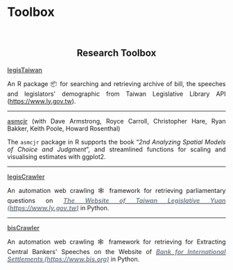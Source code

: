 # Toolbox


<br/>


<div style="text-align: center">

## Research Toolbox 


<div style="text-align: justify">


**[<span style="color:#5a5a5a">**legisTaiwan**</span>](https://github.com/davidycliao/legisTaiwan)** 

An R package 📦 for searching and retrieving archive of bill, the speeches and legislators' demographic from Taiwan Legislative Library API (https://www.ly.gov.tw).

</div>


----

</div>

<div style="text-align: justify">

**[<span style="color:#5a5a5a">**asmcjr**</span>](https://uniofessex.github.io/asmcjr/)** (with Dave Armstrong, Royce Carroll, Christopher Hare, Ryan Bakker, Keith Poole, Howard Rosenthal)

The `asmcjr` package in R supports the book “_2nd Analyzing Spatial Models of Choice and Judgment_”, and streamlined functions for scaling and visualising estimates with ggplot2. 

</div>

----

<div style="text-align: justify">


**[<span style="color:#5a5a5a">**legisCrawler**</span>](https://davidycliao.github.io/legisCrawler/)**

An automation web crawling 🕸️ framework for retrieving parliamentary questions on  [<span style="color:#778899">***The Website of Taiwan Legislative Yuan (https://www.ly.gov.tw)***</span>](https://lis.ly.gov.tw/) in Python.
 
----

<div style="text-align: justify">


**[<span style="color:#5a5a5a">**bisCrawler**</span>](https://github.com/davidycliao/bisCrawler)**

An automation web crawling 🕸️ framework for retrieving for Extracting Central Bankers' Speeches on the Website of [<span style="color:#778899">***Bank for International Settlements (https://www.bis.org)***</span>](https://www.bis.org) in Python.


<br/><br/>

